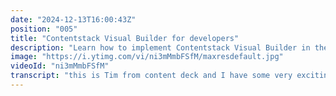 ```yaml
---
date: "2024-12-13T16:00:43Z"
position: "005"
title: "Contentstack Visual Builder for developers"
description: "Learn how to implement Contentstack Visual Builder in the most minimal way possible. This video dives into the creating the code that makes it all work in Next.js.\n\nLearn more in our academy: https://contentstack.com/academy\nTalk to us on Discord: https://community.contentstack.com/\nTry Contentstack for free: https://www.contentstack.com/try-for-free"
image: "https://i.ytimg.com/vi/ni3mMmbFSfM/maxresdefault.jpg"
videoId: "ni3mMmbFSfM"
transcript: "this is Tim from content deck and I have some very exciting stuff to show you today so we just released in general availability visual building and so we showed a demo at content con a few weeks ago but now everybody can use it so me loving being you know patient zero I took the stuff put it on my personal site and I'm going to show you now and so we'll do a quick demo of how I've implemented it all the features we have or at least the basics I want to show today and then we'll go into the code and I'll show you the minimum amount of code that you need to get this [Music] going so as you can see this is my personal site I've added a little bar here that says okay I'm in preview mode so this is a version of the site that has preview mode and so let's see what we see on the screen here so especially let's start here right so I have the pages are stuff or our system knows about I have videos live streams all those kind of things because it just finds the links in my website essentially and there's some blog post of course now we're on the homepage so let's stay there you can see here there's actually an entry selector if I had personalization turn on for this page my personalized variance of this page would be here so I could make a page for marketers or a page for people who like fuggs I can actually edit those directly here um then we have the panel on the site and the website itself and you can see our cursor changes so when I now um well let's have a look at what this panel does right I have my title my URL SEO is like a group field and so I have like my description my image and then I have my components and those are like our you know modular blocks so I can add a block here choose one or I can move them around maybe this wasn't the smartest move but there you go we moved it around this is not exactly what we want to do for life site but that works like that but of course you can also just click here and now it knows hey this is the hero component on that page and that just opened here so of course I can you know try U whatever type that here and you see it on the screen but you can of course all also do it like this it's some actual live editing like if I don't like relations but you know what maybe we do this I can start typing and it works and so there's like subc components here so this is a CTA it opens its own thing can move it to the right like there's a bunch of stuff here that makes this so easy to use and if I now wanted to go back to my hero I could click out and click again but I can also say well let's click here and see hey what do I have above this because then it opens the form as well right now this is my hero and then here I can click my components I get all my components and so there's all these extra fun features like this one this is a rich text field so when I hit edit I get my rich text or I can do it on the side of course um I can also say you know how about I add a comment for my colleague and say fix this with AI please right and so the next person you know who comes here can see the comment deal with it right so um this is a date for a conference talk that I'm doing in the future and then when I hit edit it actually gives me a date picker how cool is that right so there's all these really interesting thing like for example these are my latest blog posts right so this is a component that has latest articles and I buil like a query field that says okay give me only three um what else do I have I have a design field that says you know what let's feature the first one well and then my components understand oh I can feature the first one that's pretty cool or I can make it like a smaller list and I can put it in the two column components so these are my components that understand these properties it's not like a visual Builder give you HTML it just understands your props and shows you live and so what's super interesting here is these things are things on their own they actually exist as articles around right so when I click on this title for example it actually opens that that article on the site and I can change all the things but like if this is a 7-minute read I can just actually I can make that an 8 minute read and it updates that article that's not what we're editing now because this is the homepage so it understands so you can stay in context and let's just fix this because it's actually seven minute read and so it understands where things come from and that makes this super super cool right so how about let's you know add after this another hero because why not right so it now actually added another hero and it somehow magically took this image but nothing else that's all good um let's just add another image because this is actually connected to cloudinary um because this is like you know a platform that connects to multiple things so let's go to my website folder here and cloudinary and find um let's let's see what do we have let's let's add this one and so this is me on stage right so let's start typing Tim on stage and in my props oh this is actually a subtitle that's fine um I I can set what tag I want for SEO this is my personal component so anyone can do whatever they want here and so this is fues Amsterdam I believe in 2020 I don't know whatever this is cool and here I can say you know what this is a header one and so um again I have my little design here so I can say you know what put it on the right in in this case probably not because I'm on the right I can make it smaller though and this is all just set up in my system here and so um let's see what else do I have I can add a CTA and say uh more talks and I can just go to speaking and I'll link to self of course this can also be a link field specifically so it's a picker I just chose not to implement it that way and so I just added something new and it looks really good and it just works and so now that we've seen this oh wait I have a little triack I want to show you as you can see this is a one taker video and I'm so excited I just come up with things on the spot so how about we go and look at this content and let's change this with AI because we have something called brand kit and brand kit knows um about me because I told it who I am so I can have multiple kits currently it's mine and there's also multiple brand voices and this one is Tim's voice like super opinionated like I added the knowledge fold and so it has all my blog posts and it knows about what I like to write about like um how headless is supposed to work all that kind of stuff and so um how about for this little text here let's change the tone to persuasive I don't know what this will be but it has you know my data it knows about me so let's see what this ISS dive into the tech world with my YouTube channel dive into the tech world with me for me it's it's a little blah blah when it terms in in terms of AI right so how about we brainstorm a little bit and say why don't we rewrite this a little bit because um is to much blabber AI um Bots always right please adjust let's see what it does for us and so this is taking into account my brand content explore the realm of Technology it's kind of okay but it's it's probably it's a little buzzworthy right but how about for now let let's accept for now and so we've just used this and of course um this AI system does a bunch of other stuff you can actually optimize for SEO change the length brain storm but it can also create you other things and so it can create you a headline based on whatever this field is so this is a very interesting way to use Ai and um please don't take this as this is what AI does in content stack we do a lot more and a bunch of videos on that are coming anyways I think it's time to look at some of the code behind this because actually you know what it's not that hard to set up this one is a little bit more involved because I'm getting data from different places and I'm using some specific stuff I like so let's take into account a different code base that's actually a lot simpler this is a next js14 codebase with app directory and this is the minimum amount that you need to get working what you just saw so we need two packages the delivery SDK and the live preview utils so I just have a Content stack file and there's only three things in this so we're making our stack this is the delivery SDK you give it API key delivery token environment all the if you know content stack you know what this is and so this is our live preview we're enabling it through our environment variables and so we are enabling all the things we want on our stack then we have a function to initialize the live preview and this is a function here because we want to call this only on the client site not on the server so I've added a few more things you don't potentially need them however what you do know need is well let's enable it and say mode is Builder you can also do mode is preview so now it's essentially just live preview on the site and if I put it to Builder you actually can also do visual building So based on that mode selector our live preview knows what to do so we have to give it our stack a few details and off you go and then there's the final function here that actually calls the page for the URL right so we're calling a page where the URL is actually whatever we give it in this case slash then it finds a page and so there's one extra thing that makes all this work with visual building is this so we have a UIL in our content stag SDK that's called add editable tags and what this does it adds metadata to every field that you can add to your HTML and then our live preview knows exactly what you're editing and so let me show you that now um so the way we do everything be and I'll I'll explain the base before we go into hey how that live editing thing works um we actually have a state for the page normally you wouldn't do this if you just render something right but we want to keep setting the state of the page multiple times on every time you edit something right so when I go here and actually I edit this it now actually um sends a request that says hey Tim was editing something but it's not saved yet and so even if there's a bunch of rules of if I'm allowed to do this they those don't hit yet because I haven't clicked save and that's how this thing works like the moment we turn on visual preview in here and turn this to um enable true enable true it will um actually have a bunch of metadata um in inside these calls that it knows oh now query it from a different place so this is our preview you know database thing and so every entry change you do it gets that content again and then it sets the page every time and in react when something changes it's reactive right so it will update your stuff now that we have the live preview and on Entry change we get data every time now let's render it so this is our HTML and if you know jsx or TSX people know this stuff if you want to have a description on the page you render the description or the title stuff like that so there's the one extra thing and this is that metadata thing right so when we actually um say well if preview is on let's add this editable tags and what you get actually is on the page there will be a dollar object and that dollar object has metadata properties inside of it and if you add that to your HTML our system knows when you click on that element where the data came from and let me show you what this looks like let's just go here and let's say inspect this element so when you look at this you can see that there's data cslp so content stack live preview page this is our page uid type then we have the uid of this homepage then the language then the fact that it's in components it's the first component it's a hero and then it's a title field so all this metadata allows our system to know when I click on this that it focuses this title and when I change this that it all updates and so there's like a lovely easy to add Connection in your code to make all this work and the only thing you have to do is like if this thing exists so I turn on that function well then add this to my HTML and off you go and there there's a few extra things you can do like for example if you don't have any components we have like a visual building empty block parent class if we add that and you don't have any components there's a little button that says add some components those are Little Helpers that we add and so we also have to say to the the wrapper of all components and in this this code base I didn't call it components but blocks after modular blocks that are that is actually our feature for that um so it knows okay this is the wrapper for all the blocks and then each block will have block zero block one blog too so it knows exactly what you're editing in the data anyways um that's about it there's not much here like this is a bunch of HTML with some for loops and some you know metad dat edit then this is probably you know what 10 lines of code this whole thing with you know creating this stack setting up live preview and getting a page 56 lines this is not a lot of stuff to make this happen right to make it work and so um I'm super excited about all this stuff especially on how it integrates because content stack is now a platform it's not just a CMS this is hosted on content stack launch um we are doing a bunch of automation related things from contents that automate that fill up my data for my YouTube talks or my YouTube videos I haven't shown you that that's for later um we have the personalization I'll show you that later as well so there's all these extra things and there's even something like a developer Hub so I can make my own project code that is specific to my stack anyways I'm happy coding feel free to reach out to me personally or come to our Discord Link in the description go to our Academy there's lots of learning like visual learning on all this as well so go there also the link and that's it happy coding cheers"
---
```


